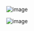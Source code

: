 ![image](https://github.com/user-attachments/assets/391526bf-d952-4093-b84e-a7e8f7d5f6b6)

![image](https://github.com/user-attachments/assets/d3567986-feba-4ffa-8a31-ac902b47c00d)
